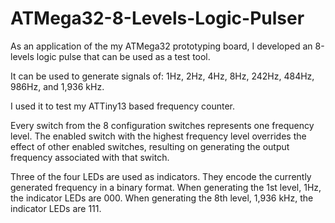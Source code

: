 # ATMega32-8-Levels-Logic-Pulser

As an application of the my ATMega32 prototyping board, I developed an 8-levels logic pulse that can be used as a test tool.

It can be used to generate signals of: 1Hz, 2Hz, 4Hz, 8Hz, 242Hz, 484Hz, 986Hz,  and 1,936 kHz. 

I used it to test my ATTiny13 based frequency counter.

Every switch from the 8 configuration switches represents one frequency level. The enabled switch with the highest frequency level overrides the effect of other enabled switches, resulting on generating the output frequency associated with that switch.

Three of the four LEDs are used as indicators. They encode the currently generated frequency in a binary format. When generating the 1st level, 1Hz, the indicator LEDs are 000. When generating the 8th level, 1,936 kHz, the indicator LEDs are 111.
